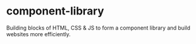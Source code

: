 # component-library
Building blocks of HTML, CSS &amp; JS to form a component library and build websites more efficiently.

